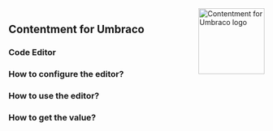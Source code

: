 <img src="../assets/img/logo.png" alt="Contentment for Umbraco logo" title="A state of Umbraco happiness." height="130" align="right">

## Contentment for Umbraco

### Code Editor



### How to configure the editor?



### How to use the editor?



### How to get the value?


